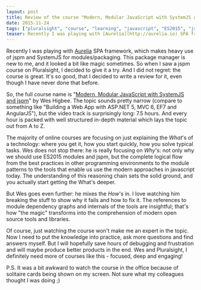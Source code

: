 ```yaml
---
layout: post
title: Review of the course "Modern, Modular JavaScript with SystemJS and jspm"
date: 2015-11-24
tags: ["pluralsight", "course", "learning", "javascript", "ES2015", "jspm", "SystemJS"]
teaser: Recently I was playing with [Aurelia](http://aurelia.io) SPA framework, which makes heavy use of jspm and SystemJS for modules/packaging. This package manager is new to me, and it looked a bit like magic sometimes. So when I saw a jspm course on Pluralsight, I decided to give it a try. And I did not regret: the course is great. It's so good, that I decided to write a brief review for it, even though I have never done that before.
---
```

Recently I was playing with [Aurelia](http://aurelia.io) SPA framework, which makes heavy use of jspm and SystemJS for modules/packaging. This package manager is new to me, and it looked a bit like magic sometimes. So when I saw a jspm course on Pluralsight, I decided to give it a try. And I did not regret: the course is great. It's so good, that I decided to write a review for it, even though I have never done that before. 

So, the full course name is "[Modern, Modular JavaScript with SystemJS and jspm](https://www.pluralsight.com/courses/javascript-systemjs-jspm)" by Wes Higbee. The topic sounds pretty narrow (compare to something like "Building a Web App with ASP.NET 5, MVC 6, EF7 and AngularJS"), but the video track is surprisingly long: 7.5 hours. And every hour is packed with well structured in-depth material which lays the topic out from A to Z.

The majority of online courses are focusing on just explaining the *What*'s of a technology: where you get it, how you start quickly, how you solve typical tasks. Wes does not stop there: he is really focusing on *Why*'s: not only why we should use ES2015 modules and jspm, but the complete logical flow from the best practices in other programming environments to the module patterns to the tools that enable us use the modern approaches in javascript today. The understanding of this reasoning chain sets the solid ground, and you actually start getting the What's deeper. 

But Wes goes even further: he mixes the *How*'s in. I love watching him breaking the stuff to show why it fails and how to fix it. The references to module dependency graphs and internals of the tools are insightful; that's how "the magic" transforms into the comprehension of modern open source tools and libraries. 

Of course, just watching the course won't make me an expert in the topic. Now I need to put the knowledge into practice, ask more questions and find answers myself. But I will hopefully save hours of debugging and frustration and will maybe produce better products in the end. Wes and Pluralsight, I definitely need more of courses like this - focused, deep and engaging! 

P.S. It was a bit awkward to watch the course in the office because of solitaire cards being shown on my screen. Not sure what my colleagues thought I was doing ;) 